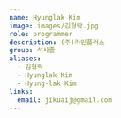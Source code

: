 ```yaml
---
name: Hyunglak Kim
image: images/김형락.jpg
role: programmer
description: (주)라인플러스
group: 석사졸
aliases:
  - 김형락
  - Hyunglak Kim
  - Hyung-lak Kim
links:
  email: jikuaij@gmail.com
---
```

